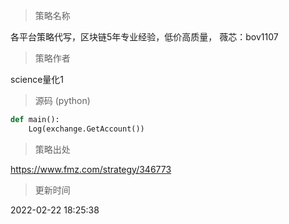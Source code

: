 
> 策略名称

各平台策略代写，区块链5年专业经验，低价高质量， 薇芯：bov1107

> 策略作者

science量化1





> 源码 (python)

``` python
def main():
    Log(exchange.GetAccount())

```

> 策略出处

https://www.fmz.com/strategy/346773

> 更新时间

2022-02-22 18:25:38
